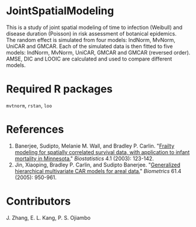 # JointSpatialModeling
This is a study of joint spatial modeling of time to infection (Weibull) and disease duration (Poisson) in risk assessment of botanical epidemics.<br/>
The random effect is simulated from four models: IndNorm, MvNorm, UniCAR and GMCAR. Each of the simulated data is then fitted to five models: IndNorm, MvNorm, UniCAR, GMCAR and GMCAR (reversed order).<br/>
AMSE, DIC and LOOIC are calculated and used to compare different models.

# Required R packages
`mvtnorm`, `rstan`, `loo`

# References
1. Banerjee, Sudipto, Melanie M. Wall, and Bradley P. Carlin. "[Frailty modeling for spatially correlated survival data, with application to infant mortality in Minnesota.](https://academic.oup.com/biostatistics/article/4/1/123/246234?login=true)" _Biostatistics_ 4.1 (2003): 123-142.
2. Jin, Xiaoping, Bradley P. Carlin, and Sudipto Banerjee. "[Generalized hierarchical multivariate CAR models for areal data.](https://onlinelibrary.wiley.com/doi/full/10.1111/j.1541-0420.2005.00359.x)" _Biometrics_ 61.4 (2005): 950-961.

# Contributors
J. Zhang, E. L. Kang, P. S. Ojiambo
